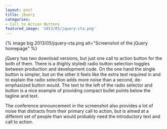 ```yaml
---
layout: post
title: jQuery
categories:
- Call to Action Buttons
featured_image: '2013/05/jquery-cta.png'
---
```

{% image big 2013/05/jquery-cta.png alt="Screenshot of the jQuery homepage" %}

jQuery has two download versions, but just one call to action button for the both of them. There is a (highly styled) radio button selection toggles between production and development code. On the one hand the single button is simpler, but on the other it feels like the extra text required in and to explain the radio selection adds more noise than a second, de-emphasized button would. The text to the left of the radio selector and button is a nice example of providing compact bullet points below the tagline and text.

The conference announcement in the screenshot also provides a lot of noise that distracts from their primary call to action, but is aimed at a different set of people than would probably need the introductory text and call to action.
